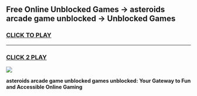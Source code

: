 
## Free Online Unblocked Games → asteroids arcade game unblocked → Unblocked Games
<h3>
<a href="https://premium.freeplayer.one?title=asteroids_arcade_game_unblocked&ref=21F">CLICK TO PLAY</a></h3>
<hr>

<h3>
<a href="https://premium.freeplayer.one?title=asteroids_arcade_game_unblocked&ref=21F">CLICK 2 PLAY</a>
  
</h3>

<a href="https://premium.freeplayer.one?title=asteroids_arcade_game_unblocked&ref=21F/"><img src="https://clearcache.store/games.png"></a>


**asteroids arcade game unblocked games unblocked: Your Gateway to Fun and Accessible Online Gaming**
